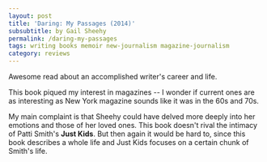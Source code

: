 ```yaml
---
layout: post
title: 'Daring: My Passages (2014)'
subsubtitle: by Gail Sheehy
permalink: /daring-my-passages
tags: writing books memoir new-journalism magazine-journalism
category: reviews
---
```


Awesome read about an accomplished writer's career and life.
<!--more-->
This book piqued my interest in magazines -- I wonder if current ones are as interesting as New York magazine sounds like it was in the 60s and 70s.

My main complaint is that Sheehy could have delved more deeply into her emotions and those of her loved ones.
This book doesn't rival the intimacy of Patti Smith's __Just Kids__.
But then again it would be hard to, since this book describes a whole life and Just Kids focuses on a certain chunk of Smith's life.